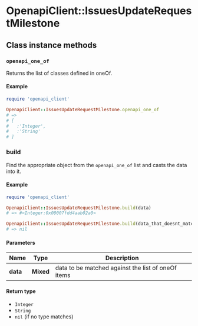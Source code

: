 # OpenapiClient::IssuesUpdateRequestMilestone

## Class instance methods

### `openapi_one_of`

Returns the list of classes defined in oneOf.

#### Example

```ruby
require 'openapi_client'

OpenapiClient::IssuesUpdateRequestMilestone.openapi_one_of
# =>
# [
#   :'Integer',
#   :'String'
# ]
```

### build

Find the appropriate object from the `openapi_one_of` list and casts the data into it.

#### Example

```ruby
require 'openapi_client'

OpenapiClient::IssuesUpdateRequestMilestone.build(data)
# => #<Integer:0x00007fdd4aab02a0>

OpenapiClient::IssuesUpdateRequestMilestone.build(data_that_doesnt_match)
# => nil
```

#### Parameters

| Name | Type | Description |
| ---- | ---- | ----------- |
| **data** | **Mixed** | data to be matched against the list of oneOf items |

#### Return type

- `Integer`
- `String`
- `nil` (if no type matches)

